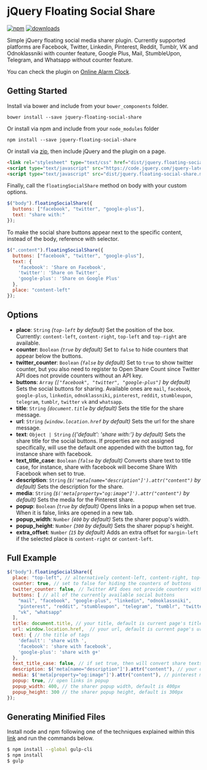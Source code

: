 jQuery Floating Social Share
================================

[![npm][npm-image]][npm-url] [![downloads][downloads-image]][npm-url]

Simple jQuery floating social media sharer plugin. 
Currently supported platforms are Facebook, Twitter, Linkedin, Pinterest,
Reddit, Tumblr, VK and Odnoklassniki with counter feature, Google Plus, Mail, StumbleUpon, Telegram, and Whatsapp
without counter feature.

You can check the plugin on [Online Alarm Clock](http://onlinealarmkur.com/en/).

## Getting Started

Install via bower and include from your `bower_components` folder.

`bower install --save jquery-floating-social-share`

Or install via npm and include from your `node_modules` folder

`npm install --save jquery-floating-social-share`

Or install via <a target="_blank" href="https://github.com/ozdemirburak/jquery-floating-social-share/archive/master.zip">zip</a>, then include jQuery and the plugin on a page.

```html
<link rel="stylesheet" type="text/css" href="dist/jquery.floating-social-share.min.css" />
<script type="text/javascript" src="https://code.jquery.com/jquery-latest.min.js"></script>
<script type="text/javascript" src="dist/jquery.floating-social-share.min.js"></script>
```

Finally, call the `floatingSocialShare` method on body with your custom options.

```javascript
$("body").floatingSocialShare({
  buttons: ["facebook", "twitter", "google-plus"],
  text: "share with:"
});
```

To make the social share buttons appear next to the specific content, instead of the body, reference with selector.

```javascript
$(".content").floatingSocialShare({
  buttons: ["facebook", "twitter", "google-plus"],
  text: {
    'facebook': 'Share on Facebook',
    'twitter': 'Share on Twitter',
    'google-plus': 'Share on Google Plus'
  },
  place: "content-left"
});
```

## Options

* **place**: `String` *(`top-left` by default)* Set the position of the box. Currently: `content-left`, `content-right`, `top-left` and `top-right` are available.
* **counter**: `Boolean` *(`true` by default)* Set to `false` to hide counters that appear below the buttons.
* **twitter_counter**: `Boolean` *(`false` by default)* Set to `true` to show twitter counter, but you also need to register to Open Share Count since Twitter API does not provide counters without an API key.
* **buttons**: `Array` *(`["facebook", "twitter", "google-plus"]` by default)* Sets the social buttons for sharing. Available ones are `mail`, `facebook`, `google-plus`, `linkedin`, `odnoklassniki`, `pinterest`, `reddit`, `stumbleupon`, `telegram`, `tumblr`, `twitter` `vk` and `whatsapp`. 
* **title**: `String` *(`document.title` by default)* Sets the title for the share message.
* **url**: `String` *(`window.location.href` by default)* Sets the url for the share message.
* **text**: `Object | String` *({'default': 'share with:'} by default)* Sets the share title for the social buttons. If properties are not assigned specifically, will use the default one appended with the button tag, for instance share with facebook.
* **text_title_case**: `Boolean` *(`false` by default)* Converts share text to title case, for instance, share with facebook will become Share With Facebook when set to true.
* **description**: `String` *(`$('meta[name="description"]').attr("content")` by default)* Sets the description for the share.
* **media**: `String` *(`$('meta[property="og:image"]').attr("content")` by default)* Sets the media for the Pinterest share.
* **popup**: `Boolean` *(`true` by default)* Opens links in a popup when set true. When it is false, links are opened in a new tab.
* **popup_width**: `Number` *(`400` by default)* Sets the sharer popup's width.
* **popup_height**: `Number` *(`300` by default)* Sets the sharer popup's height.
* **extra_offset**: `Number` *(`15` by default)* Adds an extra offset for `margin-left` if the selected place is `content-right` or `content-left`.

## Full Example

```javascript
$("body").floatingSocialShare({
  place: "top-left", // alternatively content-left, content-right, top-right
  counter: true, // set to false for hiding the counters of buttons
  twitter_counter: false, // Twitter API does not provide counters without API key, register to https://opensharecount.com/
  buttons: [ // all of the currently available social buttons
    "mail", "facebook", "google-plus", "linkedin", "odnoklassniki", 
    "pinterest", "reddit", "stumbleupon", "telegram", "tumblr", "twitter", 
    "vk", "whatsapp"
  ],
  title: document.title, // your title, default is current page's title
  url: window.location.href,  // your url, default is current page's url
  text: { // the title of tags
    'default': 'share with ', 
    'facebook': 'share with facebook', 
    'google-plus': 'share with g+'
  },
  text_title_case: false, // if set true, then will convert share texts to title case like Share With G+
  description: $('meta[name="description"]').attr("content"), // your description, default is current page's description
  media: $('meta[property="og:image"]').attr("content"), // pinterest media
  popup: true, // open links in popup
  popup_width: 400, // the sharer popup width, default is 400px
  popup_height: 300 // the sharer popup height, default is 300px
});
```

## Generating Minified Files

Install node and npm following one of the techniques explained within 
this [link](https://gist.github.com/isaacs/579814) and run the commands below.

``` bash
$ npm install --global gulp-cli
$ npm install
$ gulp
```

[downloads-image]: https://img.shields.io/npm/dm/jquery-floating-social-share.svg
[npm-image]: https://img.shields.io/npm/v/jquery-floating-social-share.svg
[npm-url]: https://www.npmjs.com/package/jquery-floating-social-share
